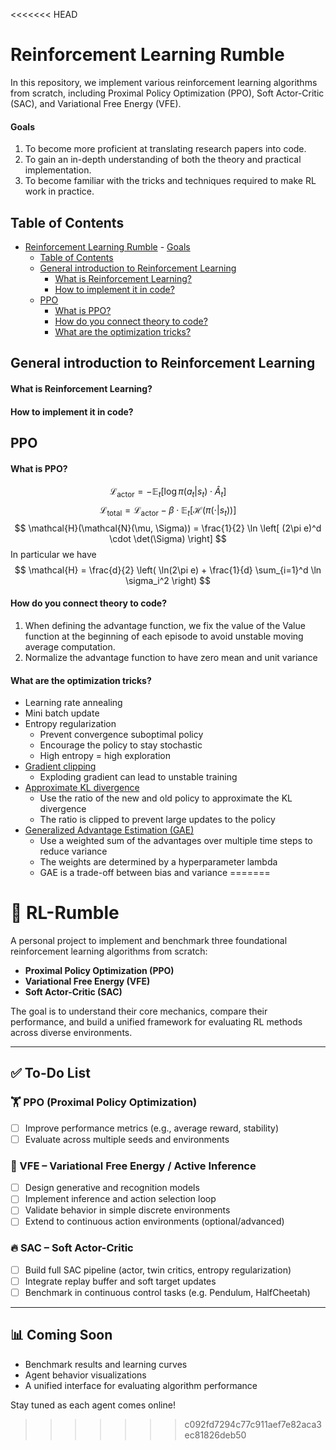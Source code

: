 <<<<<<< HEAD
# Reinforcement Learning Rumble

In this repository, we implement various reinforcement learning algorithms from scratch, including Proximal Policy Optimization (PPO), Soft Actor-Critic (SAC), and Variational Free Energy (VFE).

#### Goals

1. To become more proficient at translating research papers into code.
2. To gain an in-depth understanding of both the theory and practical implementation.
3. To become familiar with the tricks and techniques required to make RL work in practice.

## Table of Contents

- [Reinforcement Learning Rumble](#reinforcement-learning-rumble)
      - [Goals](#goals)
  - [Table of Contents](#table-of-contents)
  - [General introduction to Reinforcement Learning](#general-introduction-to-reinforcement-learning)
      - [What is Reinforcement Learning?](#what-is-reinforcement-learning)
      - [How to implement it in code?](#how-to-implement-it-in-code)
  - [PPO](#ppo)
      - [What is PPO?](#what-is-ppo)
      - [How do you connect theory to code?](#how-do-you-connect-theory-to-code)
      - [What are the optimization tricks?](#what-are-the-optimization-tricks)

## General introduction to Reinforcement Learning

#### What is Reinforcement Learning?

#### How to implement it in code?

## PPO 

#### What is PPO? 

$$
\mathcal{L}_{\text{actor}} = -\mathbb{E}_{t} \left[ \log \pi(a_t | s_t) \cdot \hat{A}_t \right]
$$
$$
\mathcal{L}_{\text{total}} = \mathcal{L}_{\text{actor}} - \beta \cdot \mathbb{E}_{t}[\mathcal{H}(\pi(\cdot | s_t))]
$$
$$
\mathcal{H}(\mathcal{N}(\mu, \Sigma)) = \frac{1}{2} \ln \left[ (2\pi e)^d \cdot \det(\Sigma) \right]
$$
In particular we have 
$$
\mathcal{H} = \frac{d}{2} \left( \ln(2\pi e) + \frac{1}{d} \sum_{i=1}^d \ln \sigma_i^2 \right)
$$

#### How do you connect theory to code?

1. When defining the advantage function, we fix the value of the Value function at the beginning of each episode to avoid unstable moving average computation.
2. Normalize the advantage function to have zero mean and unit variance

#### What are the optimization tricks?

- Learning rate annealing
- Mini batch update
- Entropy regularization
  - Prevent convergence suboptimal policy
  - Encourage the policy to stay stochastic 
  - High entropy = high exploration
- [Gradient clipping](https://docs.pytorch.org/docs/stable/generated/torch.nn.utils.clip_grad_norm_.html)
  - Exploding gradient can lead to unstable training 
- [Approximate KL divergence](http://joschu.net/blog/kl-approx.html)
  - Use the ratio of the new and old policy to approximate the KL divergence
  - The ratio is clipped to prevent large updates to the policy
- [Generalized Advantage Estimation (GAE)](https://arxiv.org/abs/1506.02438)
  - Use a weighted sum of the advantages over multiple time steps to reduce variance
  - The weights are determined by a hyperparameter lambda
  - GAE is a trade-off between bias and variance
=======
#  🤖 RL-Rumble

A personal project to implement and benchmark three foundational reinforcement learning algorithms from scratch:

- **Proximal Policy Optimization (PPO)**
- **Variational Free Energy (VFE)**
- **Soft Actor-Critic (SAC)**

The goal is to understand their core mechanics, compare their performance, and build a unified framework for evaluating RL methods across diverse environments.

---

## ✅ To-Do List

### 🏋️ PPO (Proximal Policy Optimization)
- [ ] Improve performance metrics (e.g., average reward, stability)
- [ ] Evaluate across multiple seeds and environments

### 🧠 VFE – Variational Free Energy / Active Inference
- [ ] Design generative and recognition models
- [ ] Implement inference and action selection loop
- [ ] Validate behavior in simple discrete environments
- [ ] Extend to continuous action environments (optional/advanced)

### 🔥 SAC – Soft Actor-Critic
- [ ] Build full SAC pipeline (actor, twin critics, entropy regularization)
- [ ] Integrate replay buffer and soft target updates
- [ ] Benchmark in continuous control tasks (e.g. Pendulum, HalfCheetah)
---

## 📊 Coming Soon
- Benchmark results and learning curves
- Agent behavior visualizations
- A unified interface for evaluating algorithm performance

Stay tuned as each agent comes online!
>>>>>>> c092fd7294c77c911aef7e82aca3ec81826deb50
